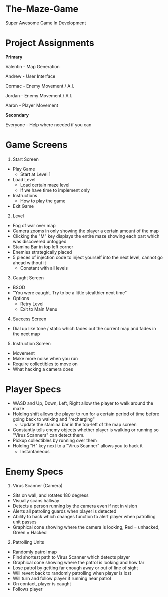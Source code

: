 The-Maze-Game
=============

Super Awesome Game In Development


Project Assignments
===================
**Primary**

Valentin - Map Generation

Andrew - User Interface

Cormac - Enemy Movement / A.I.

Jordan - Enemy Movement / A.I.

Aaron - Player Movement

**Secondary**

Everyone - Help where needed if you can

Game Screens
============
1. Start Screen
  - Play Game
    - Start at Level 1
  - Load Level
    - Load certain maze level
    - If we have time to implement only
  - Instructions
    - How to play the game
  - Exit Game

2. Level
  - Fog of war over map
  - Camera zooms in only showing the player a certain amount of the map
  - Clicking the "M" key displays the entire maze showing each part which was discovered unfogged
  - Stamina Bar in top left corner
  - Enemies strategically placed
  - 5 pieces of injection code to inject yourself into the next level, cannot go ahead without it
    - Constant with all levels

3. Caught Screen
  - BSOD
  - "You were caught. Try to be a little stealthier next time"
  - Options
    - Retry Level
    - Exit to Main Menu

4. Success Screen
  - Dial up like tone / static which fades out the current map and fades in the next map

5. Instruction Screen
  - Movement
  - Make more noise when you run
  - Require collectibles to move on
  - What hacking a camera does

Player Specs
============
- WASD and Up, Down, Left, Right allow the player to walk around the maze
- Holding shift allows the player to run for a certain period of time before going back to walking and "recharging"
  - Update the stamina bar in the top-left of the map screen
- Constantly tells enemy objects whether player is walking or running so "Virus Scanners" can detect them.
- Pickup collectibles by running over them
- Holding "H" key next to a "Virus Scanner" allows you to hack it 
  - Instantaneous

Enemy Specs
===========
1. Virus Scanner (Camera)
  - Sits on wall, and rotates 180 degress
  - Visually scans hallway
  - Detects a person running by the camera even if not in vision
  - Alerts all patroling guards when player is detected
  - Ability to hack which changes function to alert player when patrolling unit passes
  - Graphical cone showing where the camera is looking, Red = unhacked, Green = Hacked

2. Patrolling Units
  - Randomly patrol map
  - Find shortest path to Virus Scanner which detects player
  - Graphical cone showing where the patrol is looking and how far
  - Lose patrol by getting far enough away or out of line of sight
  - Will revert back to randomly patrolling when player is lost
  - Will turn and follow player if running near patrol
  - On contact, player is caught
  - Follows player
